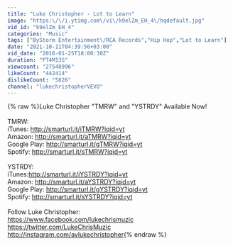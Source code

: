 ```yaml
---
title: "Luke Christopher - Lot to Learn"
image: "https:\/\/i.ytimg.com\/vi\/k9elZm_EH_4\/hqdefault.jpg"
vid_id: "k9elZm_EH_4"
categories: "Music"
tags: ["ByStorm Entertainment\/RCA Records","Hip Hop","Lot to Learn"]
date: "2021-10-11T04:39:56+03:00"
vid_date: "2016-01-25T18:00:30Z"
duration: "PT4M13S"
viewcount: "27548996"
likeCount: "442414"
dislikeCount: "5826"
channel: "lukechristopherVEVO"
---
```

{% raw %}Luke Christopher &quot;TMRW&quot; and &quot;YSTRDY&quot; Available Now!<br /><br />TMRW:<br />iTunes: <a rel="nofollow" target="blank" href="http://smarturl.it/iTMRW?iqid=yt">http://smarturl.it/iTMRW?iqid=yt</a><br />Amazon: <a rel="nofollow" target="blank" href="http://smarturl.it/aTMRW?iqid=yt">http://smarturl.it/aTMRW?iqid=yt</a><br />Google Play: <a rel="nofollow" target="blank" href="http://smarturl.it/gTMRW?iqid=yt">http://smarturl.it/gTMRW?iqid=yt</a><br />Spotify: <a rel="nofollow" target="blank" href="http://smarturl.it/sTMRW?iqid=yt">http://smarturl.it/sTMRW?iqid=yt</a><br /><br />YSTRDY:<br />iTunes:<a rel="nofollow" target="blank" href="http://smarturl.it/iYSTRDY?iqid=yt">http://smarturl.it/iYSTRDY?iqid=yt</a><br />Amazon: <a rel="nofollow" target="blank" href="http://smarturl.it/aYSTRDY?iqid=yt">http://smarturl.it/aYSTRDY?iqid=yt</a><br />Google Play: <a rel="nofollow" target="blank" href="http://smarturl.it/gYSTRDY?iqid=yt">http://smarturl.it/gYSTRDY?iqid=yt</a><br />Spotify: <a rel="nofollow" target="blank" href="http://smarturl.it/sYSTRDY?iqid=yt">http://smarturl.it/sYSTRDY?iqid=yt</a><br /><br />Follow Luke Christopher: <br /><a rel="nofollow" target="blank" href="https://www.facebook.com/lukechrismuzic">https://www.facebook.com/lukechrismuzic</a> <br /><a rel="nofollow" target="blank" href="https://twitter.com/LukeChrisMuzic">https://twitter.com/LukeChrisMuzic</a> <br /><a rel="nofollow" target="blank" href="http://instagram.com/aylukechristopher">http://instagram.com/aylukechristopher</a>{% endraw %}
